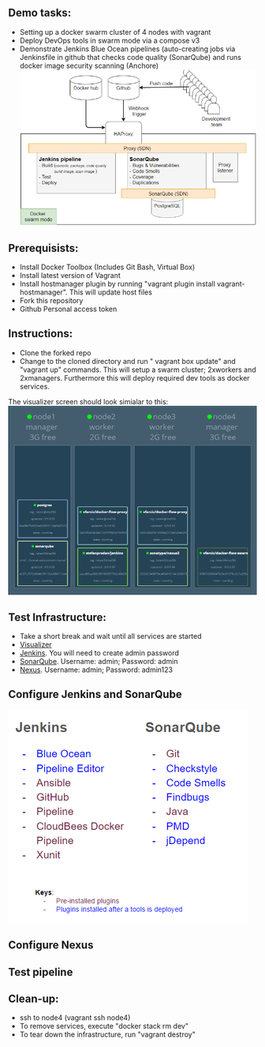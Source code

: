 ## Demo tasks:

-	Setting up a docker swarm cluster of 4 nodes with vagrant
-	Deploy DevOps tools in swarm mode via a compose v3
- 	Demonstrate Jenkins Blue Ocean pipelines (auto-creating jobs via Jenkinsfile in github that checks code quality (SonarQube) and runs docker image security scanning (Anchore) 
![alt text](logical.PNG "Swam cluster")

## Prerequisists:

-	Install Docker Toolbox (Includes Git Bash, Virtual Box)
-	Install latest version of Vagrant 
-	Install hostmanager plugin by running "vagrant plugin install vagrant-hostmanager". This will update host files
-	Fork this repository
-	Github Personal access token


## Instructions:

- 	Clone the forked repo
-	Change to the cloned directory and run " vagrant box update" and "vagrant up" commands. This will setup a swarm cluster; 2xworkers and 2xmanagers. Furthermore this will deploy required dev tools as docker services.


The visualizer screen should look simialar to this:
![alt text](infra.PNG "Swam cluster")


## Test Infrastructure:

- Take a short break and wait until all services are started
-	<a href="http://node1:9080"/>Visualizer</a>
- 	<a href="http://node1/jenkins"/>Jenkins</a>. You will need to create admin password
-	<a href="http://node1/sonar"/>SonarQube</a>. Username: admin; Password: admin
-	<a href="http://node1/nexus"/>Nexus</a>. Username: admin; Password: admin123

## Configure Jenkins and SonarQube
![alt text](plugins.PNG "Swam cluster")
## Configure Nexus
## Test pipeline

## Clean-up:
- ssh to node4 (vagrant ssh node4)
-	To remove services, execute "docker stack rm dev"
-	To tear down the infrastructure, run "vagrant destroy"

